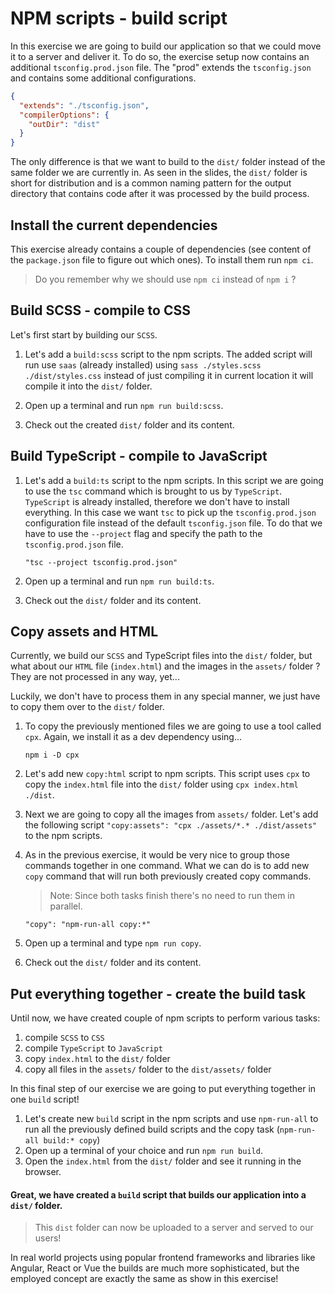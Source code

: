 # NPM scripts - build script

In this exercise we are going to build our application so that we could move it to a server and deliver it.
To do so, the exercise setup now contains an additional `tsconfig.prod.json` file. 
The "prod" extends the `tsconfig.json` and contains some additional configurations. 

```json
{
  "extends": "./tsconfig.json",
  "compilerOptions": {
    "outDir": "dist"
  }
}
```

The only difference is that we want to build to the `dist/` folder instead of the same folder we are currently in. 
As seen in the slides, the `dist/` folder is short for distribution and is a common naming pattern 
for the output directory that contains code after it was processed by the build process.



## Install the current dependencies

This exercise already contains a couple of dependencies 
(see content of the `package.json` file to figure out which ones). 
To install them run `npm ci`. 

> Do you remember why we should use `npm ci` instead of `npm i` ? 



## Build SCSS - compile to CSS

Let's first start by building our `SCSS`.

1. Let's add a `build:scss` script to the npm scripts. 
   The added script will run use `saas` (already installed) using 
   `sass ./styles.scss ./dist/styles.css` instead of just compiling it in current location 
   it will compile it into the `dist/` folder.

2. Open up a terminal and run `npm run build:scss`.

3. Check out the created `dist/` folder and its content.

   

## Build TypeScript - compile to JavaScript

1. Let's add a `build:ts` script to the npm scripts. In this script we are going to use the `tsc` command 
   which is brought to us by `TypeScript`. `TypeScript` is already installed, therefore we don't have to 
   install everything. In this case we want `tsc` to pick up the `tsconfig.prod.json` configuration file 
   instead of the default `tsconfig.json` file. To do that we have to use the `--project` flag and specify 
   the path to the `tsconfig.prod.json` file.

   ```
   "tsc --project tsconfig.prod.json"
   ```

2. Open up a terminal and run `npm run build:ts`.

3. Check out the  `dist/` folder and its content.



## Copy assets and HTML

Currently, we build our `SCSS` and TypeScript files into the `dist/` folder,
but what about our `HTML` file (`index.html`) and the images in the `assets/` folder ? 
They are not processed in any way, yet... 

Luckily, we don't have to process them in any special manner, we just have to copy them over to the `dist/` folder.

1. To copy the previously mentioned files we are going to use a tool called `cpx`. 
   Again, we install it as a dev dependency using...

   ```
   npm i -D cpx
   ```

2. Let's  add new `copy:html` script to npm scripts. This script uses `cpx` to copy the `index.html` file 
   into the `dist/` folder using `cpx index.html ./dist`.

3. Next we are going to copy all the images from `assets/` folder.
   Let's add the following script `"copy:assets": "cpx ./assets/*.* ./dist/assets"` to the npm scripts.

4. As in the previous exercise, it would be very nice to group those commands together in one command. 
   What we can do is to add new `copy` command that will run both previously created copy commands. 
   > Note: Since both tasks finish there's no need to run them in parallel. 

   ```
   "copy": "npm-run-all copy:*"
   ```

5. Open up a terminal and type `npm run copy`.

6. Check out the `dist/` folder and its content.



## Put everything together - create the build task

Until now, we have created couple of npm scripts to perform various tasks: 

1. compile `SCSS` to `CSS`
2. compile `TypeScript` to `JavaScript`
3. copy `index.html` to the `dist/` folder
4. copy all files in the  `assets/` folder to the `dist/assets/` folder

In this final step of our exercise we are going to put everything together in one `build` script!

1. Let's create new `build` script in the npm scripts and use `npm-run-all` to run all the previously defined build 
   scripts and the copy task (`npm-run-all build:* copy`)
2. Open up a terminal of your choice and run `npm run build`.
3. Open the `index.html` from the `dist/` folder and see it running in the browser.

#### Great, we have created a `build` script that builds our application into a `dist/` folder. 

> This `dist` folder can now be uploaded to a server and served to our users!

In real world projects using popular frontend frameworks and libraries like Angular, React or Vue the builds 
are much more sophisticated, but the employed concept are exactly the same as show in this exercise!
